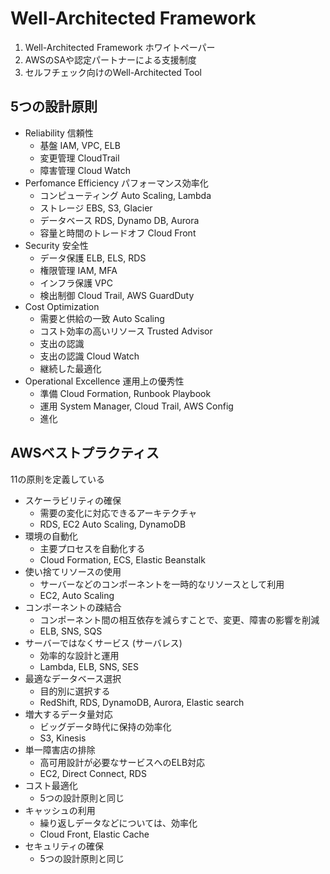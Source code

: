 # Well-Architected Framework

1. Well-Architected Framework ホワイトペーパー
2. AWSのSAや認定パートナーによる支援制度
3. セルフチェック向けのWell-Architected Tool

## 5つの設計原則

- Reliability 信頼性
  - 基盤 IAM, VPC, ELB
  - 変更管理 CloudTrail
  - 障害管理 Cloud Watch
- Perfomance Efficiency パフォーマンス効率化
  - コンピューティング Auto Scaling, Lambda
  - ストレージ EBS, S3, Glacier
  - データベース RDS, Dynamo DB, Aurora
  - 容量と時間のトレードオフ Cloud Front
- Security 安全性
  - データ保護 ELB, ELS, RDS
  - 権限管理 IAM, MFA
  - インフラ保護 VPC
  - 検出制御 Cloud Trail, AWS GuardDuty
- Cost Optimization
  - 需要と供給の一致 Auto Scaling
  - コスト効率の高いリソース Trusted Advisor
  - 支出の認識
  - 支出の認識 Cloud Watch
  - 継続した最適化
- Operational Excellence 運用上の優秀性
  - 準備 Cloud Formation, Runbook Playbook
  - 運用 System Manager, Cloud Trail, AWS Config
  - 進化

## AWSベストプラクティス

11の原則を定義している

- スケーラビリティの確保
  - 需要の変化に対応できるアーキテクチャ
  - RDS, EC2 Auto Scaling, DynamoDB
- 環境の自動化
  - 主要プロセスを自動化する
  - Cloud Formation, ECS, Elastic Beanstalk
- 使い捨てリソースの使用
  - サーバーなどのコンポーネントを一時的なリソースとして利用
  - EC2, Auto Scaling
- コンポーネントの疎結合
  - コンポーネント間の相互依存を減らすことで、変更、障害の影響を削減
  - ELB, SNS, SQS
- サーバーではなくサービス (サーバレス)
  - 効率的な設計と運用
  - Lambda, ELB, SNS, SES
- 最適なデータベース選択
  - 目的別に選択する
  - RedShift, RDS, DynamoDB, Aurora, Elastic search
- 増大するデータ量対応
  - ビッグデータ時代に保持の効率化
  - S3, Kinesis
- 単一障害店の排除
  - 高可用設計が必要なサービスへのELB対応
  - EC2, Direct Connect, RDS
- コスト最適化
  - 5つの設計原則と同じ
- キャッシュの利用
  - 繰り返しデータなどについては、効率化
  - Cloud Front, Elastic Cache
- セキュリティの確保
  - 5つの設計原則と同じ
